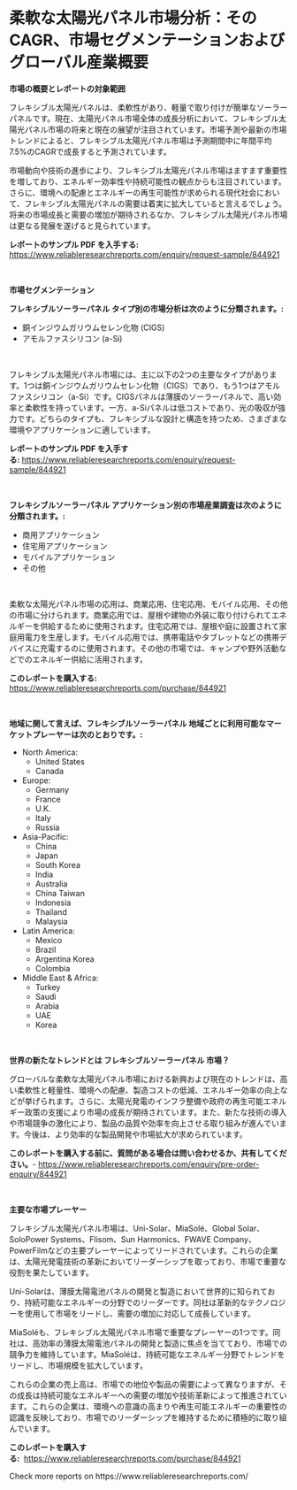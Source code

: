 <p><h1>柔軟な太陽光パネル市場分析：そのCAGR、市場セグメンテーションおよびグローバル産業概要</h1></p><p><strong>市場の概要とレポートの対象範囲</strong></p>
<p><p>フレキシブル太陽光パネルは、柔軟性があり、軽量で取り付けが簡単なソーラーパネルです。現在、太陽光パネル市場全体の成長分析において、フレキシブル太陽光パネル市場の将来と現在の展望が注目されています。市場予測や最新の市場トレンドによると、フレキシブル太陽光パネル市場は予測期間中に年間平均7.5%のCAGRで成長すると予測されています。</p><p>市場動向や技術の進歩により、フレキシブル太陽光パネル市場はますます重要性を増しており、エネルギー効率性や持続可能性の観点からも注目されています。さらに、環境への配慮とエネルギーの再生可能性が求められる現代社会において、フレキシブル太陽光パネルの需要は着実に拡大していると言えるでしょう。将来の市場成長と需要の増加が期待されるなか、フレキシブル太陽光パネル市場は更なる発展を遂げると見られています。</p></p>
<p><strong>レポートのサンプル PDF を入手する:</strong> <a href="https://www.reliableresearchreports.com/enquiry/request-sample/844921">https://www.reliableresearchreports.com/enquiry/request-sample/844921</a></p>
<p>&nbsp;</p>
<p><strong>市場セグメンテーション</strong></p>
<p><strong>フレキシブルソーラーパネル タイプ別の市場分析は次のように分類されます。:</strong></p>
<p><ul><li>銅インジウムガリウムセレン化物 (CIGS)</li><li>アモルファスシリコン (a-Si)</li></ul></p>
<p>&nbsp;</p>
<p><p>フレキシブル太陽光パネル市場には、主に以下の2つの主要なタイプがあります。1つは銅インジウムガリウムセレン化物（CIGS）であり、もう1つはアモルファスシリコン（a-Si）です。CIGSパネルは薄膜のソーラーパネルで、高い効率と柔軟性を持っています。一方、a-Siパネルは低コストであり、光の吸収が強力です。どちらのタイプも、フレキシブルな設計と構造を持つため、さまざまな環境やアプリケーションに適しています。</p></p>
<p><strong>レポートのサンプル PDF を入手する:</strong>&nbsp;<a href="https://www.reliableresearchreports.com/enquiry/request-sample/844921">https://www.reliableresearchreports.com/enquiry/request-sample/844921</a></p>
<p>&nbsp;</p>
<p><strong> フレキシブルソーラーパネル アプリケーション別の市場産業調査は次のように分類されます。:</strong></p>
<p><ul><li>商用アプリケーション</li><li>住宅用アプリケーション</li><li>モバイルアプリケーション</li><li>その他</li></ul></p>
<p>&nbsp;</p>
<p><p>柔軟な太陽光パネル市場の応用は、商業応用、住宅応用、モバイル応用、その他の市場に分けられます。商業応用では、屋根や建物の外装に取り付けられてエネルギーを供給するために使用されます。住宅応用では、屋根や庭に設置されて家庭用電力を生産します。モバイル応用では、携帯電話やタブレットなどの携帯デバイスに充電するのに使用されます。その他の市場では、キャンプや野外活動などでのエネルギー供給に活用されます。</p></p>
<p><strong>このレポートを購入する:</strong>&nbsp; <a href="https://www.reliableresearchreports.com/purchase/844921">https://www.reliableresearchreports.com/purchase/844921</a></p>
<p>&nbsp;</p>
<p><strong>地域に関して言えば、フレキシブルソーラーパネル 地域ごとに利用可能なマーケットプレーヤーは次のとおりです。:</strong></p>
<p><ul>
    <li>
        North America:
        <ul>
            <li>United States</li>
            <li>Canada</li>
        </ul>
    </li>
    <li>
        Europe:
        <ul>
            <li>Germany</li>
            <li>France</li>
            <li>U.K.</li>
            <li>Italy</li>
            <li>Russia</li>
        </ul>
    </li>
    <li>
        Asia-Pacific:
        <ul>
            <li>China</li>
            <li>Japan</li>
            <li>South Korea</li>
            <li>India</li>
            <li>Australia</li>
            <li>China Taiwan</li>
            <li>Indonesia</li>
            <li>Thailand</li>
            <li>Malaysia</li>
        </ul>
    </li>
    <li>
        Latin America:
        <ul>
            <li>Mexico</li>
            <li>Brazil</li>
            <li>Argentina Korea</li>
            <li>Colombia</li>
        </ul>
    </li>
    <li>
        Middle East & Africa:
        <ul>
            <li>Turkey</li>
            <li>Saudi</li>
            <li>Arabia</li>
            <li>UAE</li>
            <li>Korea</li>
        </ul>
    </li>
    </ul></p>
<p>&nbsp;</p>
<p><strong>世界の新たなトレンドとは フレキシブルソーラーパネル 市場？</strong></p>
<p><p>グローバルな柔軟な太陽光パネル市場における新興および現在のトレンドは、高い柔軟性と軽量性、環境への配慮、製造コストの低減、エネルギー効率の向上などが挙げられます。さらに、太陽光発電のインフラ整備や政府の再生可能エネルギー政策の支援により市場の成長が期待されています。また、新たな技術の導入や市場競争の激化により、製品の品質や効率を向上させる取り組みが進んでいます。今後は、より効率的な製品開発や市場拡大が求められています。</p></p>
<p><strong>このレポートを購入する前に、質問がある場合は問い合わせるか、共有してください。</strong>- <a href="https://www.reliableresearchreports.com/enquiry/pre-order-enquiry/844921">https://www.reliableresearchreports.com/enquiry/pre-order-enquiry/844921</a></p>
<p>&nbsp;</p>
<p><strong>主要な市場プレーヤー</strong></p>
<p><p>フレキシブル太陽光パネル市場は、Uni-Solar、MiaSolé、Global Solar、SoloPower Systems、Flisom、Sun Harmonics、FWAVE Company、PowerFilmなどの主要プレーヤーによってリードされています。これらの企業は、太陽光発電技術の革新においてリーダーシップを取っており、市場で重要な役割を果たしています。</p><p>Uni-Solarは、薄膜太陽電池パネルの開発と製造において世界的に知られており、持続可能なエネルギーの分野でのリーダーです。同社は革新的なテクノロジーを使用して市場をリードし、需要の増加に対応して成長しています。</p><p>MiaSoléも、フレキシブル太陽光パネル市場で重要なプレーヤーの1つです。同社は、高効率の薄膜太陽電池パネルの開発と製造に焦点を当てており、市場での競争力を維持しています。MiaSoléは、持続可能なエネルギー分野でトレンドをリードし、市場規模を拡大しています。</p><p>これらの企業の売上高は、市場での地位や製品の需要によって異なりますが、その成長は持続可能なエネルギーへの需要の増加や技術革新によって推進されています。これらの企業は、環境への意識の高まりや再生可能エネルギーの重要性の認識を反映しており、市場でのリーダーシップを維持するために積極的に取り組んでいます。</p></p>
<p><strong>このレポートを購入する:</strong>&nbsp;&nbsp;<a href="https://www.reliableresearchreports.com/purchase/844921">https://www.reliableresearchreports.com/purchase/844921</a></p>
<p>Check more reports on https://www.reliableresearchreports.com/</p>